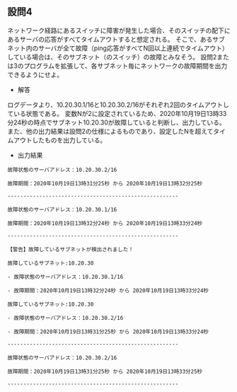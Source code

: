 ## 設問4

ネットワーク経路にあるスイッチに障害が発生した場合、そのスイッチの配下にあるサーバの応答がすべてタイムアウトすると想定される。
そこで、あるサブネット内のサーバが全て故障（ping応答がすべてN回以上連続でタイムアウト）している場合は、そのサブネット（のスイッチ）の故障とみなそう。
設問2または3のプログラムを拡張して、各サブネット毎にネットワークの故障期間を出力できるようにせよ。

- 解答

ログデータより、10.20.30.1/16と10.20.30.2/16がそれぞれ2回のタイムアウトしている状態である。
変数Nが2に設定されているため、2020年10月19日13時33分24秒の時点でサブネット10.20.30が故障していると判断し、出力している。
また、他の出力結果は設問2の仕様によるものであり、設定したNを超えてタイムアウトしたものを出力している。

- 出力結果

```
故障状態のサーバアドレス：10.20.30.2/16

故障期間：2020年10月19日13時31分25秒 から 2020年10月19日13時32分25秒

------------------------------------------------------

故障状態のサーバアドレス：10.20.30.1/16

故障期間：2020年10月19日13時32分24秒 から 2020年10月19日13時33分24秒

------------------------------------------------------

【警告】故障しているサブネットが検出されました！

故障しているサブネット:10.20.30

- 故障状態のサーバアドレス：10.20.30.1/16

- 故障期間：2020年10月19日13時32分24秒 から 2020年10月19日13時33分24秒

故障しているサブネット:10.20.30

- 故障状態のサーバアドレス：10.20.30.2/16

- 故障期間：2020年10月19日13時31分25秒 から 2020年10月19日13時33分24秒

------------------------------------------------------

故障状態のサーバアドレス：10.20.30.2/16

故障期間：2020年10月19日13時31分25秒 から 2020年10月19日13時33分25秒

------------------------------------------------------
```
